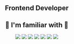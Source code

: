 <div align="center">
 
## Frontend Developer

## 🧰 I'm familiar with 🧰

<div>

<img src="https://camo.githubusercontent.com/9a7c8c4ee62739436a191706be9f786a813dc377ce778522da198cb94874dc22/68747470733a2f2f696d672e736869656c64732e696f2f62616467652f2d48544d4c352d2532334534344432373f7374796c653d666c61742d737175617265266c6f676f3d68746d6c35266c6f676f436f6c6f723d666666666666"/>

<img src="https://camo.githubusercontent.com/19d98ab99fe0a1a5c00ef27920be3ada8548f2476877db0598960ac2a5f8788d/68747470733a2f2f696d672e736869656c64732e696f2f62616467652f2d435353332d2532333135373242363f7374796c653d666c61742d737175617265266c6f676f3d63737333">

<img src="https://camo.githubusercontent.com/a1309b252e82434062012a8073fa9fc1416a96289b7ca11555577b9fbe1cf03e/68747470733a2f2f696d672e736869656c64732e696f2f62616467652f2d4a6176615363726970742d2532334637444631433f7374796c653d666c61742d737175617265266c6f676f3d6a617661736372697074266c6f676f436f6c6f723d303030303030266c6162656c436f6c6f723d25323346374446314326636f6c6f723d253233464643453541" />

<img src="https://camo.githubusercontent.com/b17853f14942b56a1952340c1a2a78f118fdb562824aa8eafe15971ad20096e1/68747470733a2f2f6261646765732e616c65656e34322e636f6d2f7372632f747970657363726970742e737667" />

<img src="https://camo.githubusercontent.com/634ac4573efe366be621f3d1952bf763970c98312f8dd6d99bcf4eddfa19e9f7/68747470733a2f2f696d672e736869656c64732e696f2f62616467652f2d52656163742d3631444146423f7374796c653d666c61742d737175617265266c6f676f3d7265616374266c6f676f436f6c6f723d666666666666" />

<img src="https://camo.githubusercontent.com/bd1c7c6f0491d0326f39fa6e50959ca04f03ae692ef35b61644b4c3748e92b67/68747470733a2f2f696d672e736869656c64732e696f2f62616467652f2d536173732d2532334637444631433f7374796c653d666c61742d737175617265266c6f676f3d73617373266c6f676f436f6c6f723d666666666666266c6162656c436f6c6f723d46463436394626636f6c6f723d464634363946" />
 
 
<img src="https://camo.githubusercontent.com/7a9ec9434b5ef9b957fd1ede730b21226fbf5acb82b4f6d96160de8e2f04057f/68747470733a2f2f696d672e736869656c64732e696f2f62616467652f2d52656475782d3736344142433f7374796c653d666c61742d737175617265266c6f676f3d7265647578" />
 
</div>

</div>


